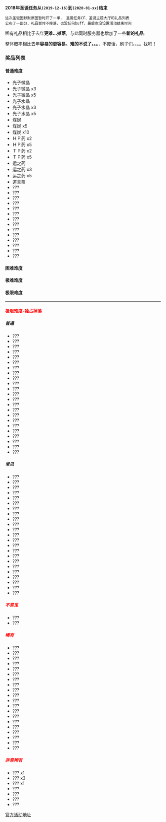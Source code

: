 **2018年圣诞任务从`(2019-12-16)`到`(2020-01-xx)`结束**

    这次圣诞因默默原因暂时开了一半， 圣诞任务CF、圣诞主题大厅和礼品列表
    公布了一部分，礼品暂时不掉落，也没任何buff，最后也没设置活动结束时间

稀有礼品相比于去年**更难...掉落**，与此同时服务器也增加了一些**新的礼品**, 

整体概率相比去年**容易的更容易、难的不说了。。。**，不废话，刷子们。。。。找吧！

### 奖品列表

#### 普通难度

* 光子微晶
* 光子微晶 x3
* 光子微晶 x5
* 光子水晶
* 光子水晶 x3
* 光子水晶 x5
* 煤炭
* 煤炭 x5
* 煤炭 x10
* ＨＰ药 x2
* ＨＰ药 x5
* ＴＰ药 x2
* ＴＰ药 x5
* 运之药
* 运之药 x3
* 运之药 x5
* 道具票
* ???
* ???
* ???
* ???
* ???
* ???
* ???
* ???
* ???
* ???
* ???
* ???
* ???
* ???

#### 困难难度

#### 极难难度

#### 极限难度

--- 

#### <span style="color:red">极限难度-独占掉落</span>

##### 普通
* ???
* ???
* ???
* ???
* ???
* ???
* ???
* ???
* ???
* ???
* ???
* ???
* ???
* ???
* ???
* ???
* ???
* ???
* ???
* ???
* ???
* ???
* ???

##### 常见  

* ???
* ???
* ???
* ???
* ???
* ???
* ???
* ???
* ???
* ???
* ???
* ???
* ???
* ???
* ???
* ???
* ???
* ???
* ???
* ???
* ???
* ???
* ???

##### <span style="color:red">不常见</span>

* ???
* ???

##### <span style="color:red">稀有</span>

* ???
* ???
* ???
* ???
* ???
* ???
* ???
* ???
* ???
* ???
* ???
* ???
* ???
* ???
* ???
* ???
* ???
* ???
* ???
* ???


##### <span style="color:red">非常稀有</span>

* ??? x1
* ??? x3
* ??? x1
* ??? 
* ???
* ???
* ???

[官方活动地址](https://dwz.cn/FJTi6s8V)






